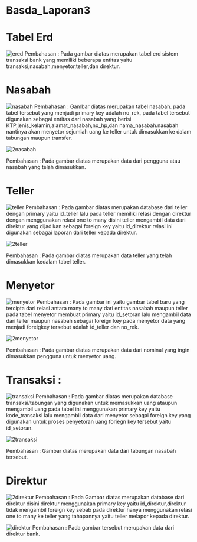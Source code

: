 # Basda_Laporan3
# Tabel Erd
![ered](https://github.com/kevnrnldi/Basda_Laporan3/assets/131644812/0aff8994-a81b-4710-9c59-7257c1e5e67b)
Pembahasan :
Pada gambar diatas merupakan tabel erd sistem transaksi bank yang memiliki beberapa entitas yaitu transaksi,nasabah,menyetor,teller,dan direktur.

# Nasabah
![nasabah](https://github.com/kevnrnldi/Basda_Laporan3/assets/131644812/c8d89c68-eb79-428a-925d-b3d04f79a3e0)
Pembahasan :
Gambar diatas merupakan tabel nasabah. pada tabel tersebut yang menjadi primary key adalah no_rek, pada tabel tersebut digunakan sebagai entitas dari nasabah yang berisi KTP,jenis_kelamin,alamat_nasabah,no_hp,dan nama_nasabah.nasabah nantinya akan menyetor sejumlah uang ke teller untuk dimasukkan ke dalam tabungan maupun transfer.

![2nasabah](https://github.com/kevnrnldi/Basda_Laporan3/assets/131644812/94e604b8-74cd-4f54-9a3b-77bfeca3c240)

Pembahasan :
Pada gambar diatas merupakan data dari pengguna atau nasabah yang telah dimasukkan.

# Teller 
![teller](https://github.com/kevnrnldi/Basda_Laporan3/assets/131644812/230954d6-20a6-409e-9d62-f500a0cc8f31)
Pembahasan :
Pada gambar diatas merupakan database dari teller dengan primary yaitu id_teller lalu pada teller memiliki relasi dengan direktur dengan menggunakan relasi one to many disini teller mengambil data dari direktur yang dijadikan sebagai foreign key yaitu id_direktur relasi ini digunakan sebagai laporan dari teller kepada direktur.

![2teller](https://github.com/kevnrnldi/Basda_Laporan3/assets/131644812/51f56556-8985-48ad-a5b5-e768ea319a08)

Pembahasan :
Pada gambar diatas merupakan data teller yang telah dimasukkan kedalam tabel teller.

# Menyetor
![menyetor](https://github.com/kevnrnldi/Basda_Laporan3/assets/131644812/9a6c0851-af42-42cd-8a7d-4ff58b5ff9ea)
Pembahasan :
Pada gambar ini yaitu gambar tabel baru yang tercipta dari relasi antara many to many dari entitas nasabah maupun teller pada tabel menyetor membuat primary yaitu id_setoran lalu mengambil data dari teller maupun nasabah sebagai foreign key pada menyetor data yang menjadi foreigkey tersebut adalah id_teller dan no_rek.

![2menyetor](https://github.com/kevnrnldi/Basda_Laporan3/assets/131644812/677746e0-0ded-488e-b97e-e1cffcde603a)

Pembahasan :
Pada gambar diatas merupakan data dari nominal yang ingin dimasukkan pengguna untuk menyetor uang.

# Transaksi :
![transaksi](https://github.com/kevnrnldi/Basda_Laporan3/assets/131644812/0ca3463d-8673-486f-af86-2eeda055bd1b)
Pembahasan :
Pada gambar diatas merupakan database transaksi/tabungan yang digunakan untuk memasukkan uang ataupun mengambil uang pada tabel ini menggunakan primary key yaitu kode_transaksi lalu mengambil data dari menyetor sebagai foreign key yang digunakan untuk proses penyetoran uang foriegn key tersebut yaitu id_setoran.

![2transaksi](https://github.com/kevnrnldi/Basda_Laporan3/assets/131644812/07dba141-4966-44de-8c25-9b5d6c8f621c)

Pembahasan :
Gambar diatas merupakan data dari tabungan nasabah tersebut.

# Direktur
![2direktur](https://github.com/kevnrnldi/Basda_Laporan3/assets/131644812/c3c4862d-06dd-489d-8ddd-65cc439c56e5)
Pembahasan :
Pada Gambar diatas merupakan database dari direktur disini direktur menggunakan primary key yaitu id_direktur,direktur tidak mengambil foreign key sebab pada direktur hanya menggunakan relasi one to many ke teller yang tahapannya yaitu teller melapor kepada direktur.

![direktur](https://github.com/kevnrnldi/Basda_Laporan3/assets/131644812/87938f22-2643-4da4-808d-e7e0ccfeb7b3)
Pembahasan :
Pada gambar tersebut merupakan data dari direktur bank.
